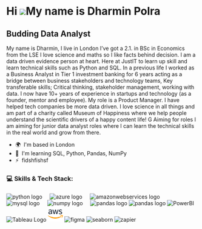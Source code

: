 Hi ![](https://user-images.githubusercontent.com/18350557/176309783-0785949b-9127-417c-8b55-ab5a4333674e.gif)My name is Dharmin Polra
=====================================================================================================================================

Budding Data Analyst
--------------------

My name is Dharmin, I live in London I’ve got a 2.1. in BSc in Economics from the LSE I love science and maths so I like facts behind decision. I am a data driven evidence person at heart. Here at JustIT to learn up skill and learn technical skills such as Python and SQL. In a previous life I worked as a Business Analyst in Tier 1 investment banking for 6 years acting as a bridge between business stakeholders and technology teams, Key transferable skills; Critical thinking, stakeholder management, working with data. I now have 10+ years of experience in startups and technology (as a founder, mentor and employee). My role is a Product Manager. I have helped tech companies be more data driven. I love science in all things and am part of a charity called Museum of Happiness where we help people understand the scientific drivers of a happy content life! G Aiming for roles I am aiming for junior data analyst roles where I can learn the technical skills in the real world and grow from there.

* 🌍  I'm based in London
* 🧠  I'm learning SQL, Python, Pandas, NumPy
* ⚡  fidshfishsf

### 💻 Skills & Tech Stack:


###

<div align="left">
  <img src="https://cdn.jsdelivr.net/gh/devicons/devicon/icons/python/python-original.svg" height="40" alt="python logo"  />
  <img width="12" />
  <img src="https://cdn.jsdelivr.net/gh/devicons/devicon/icons/azure/azure-original.svg" height="40" alt="azure logo"  />
  <img width="12" />
  <img src="https://cdn.jsdelivr.net/gh/devicons/devicon/icons/amazonwebservices/amazonwebservices-line-wordmark.svg" height="40" alt="amazonwebservices logo"  />
  <img width="12" />
  <img src="https://cdn.jsdelivr.net/gh/devicons/devicon/icons/mysql/mysql-original.svg" height="40" alt="mysql logo"  />
  <img width="12" />
  <img src="https://cdn.jsdelivr.net/gh/devicons/devicon/icons/numpy/numpy-original.svg" height="40" alt="numpy logo"  />
  <img width="12" />
  <img src="https://cdn.jsdelivr.net/gh/devicons/devicon/icons/pandas/pandas-original.svg" height="40" alt="pandas logo"  />
 <img src="[https://cdn.jsdelivr.net/gh/devicons/devicon/icons/pandas/pandas-original.svg](https://upload.wikimedia.org/wikipedia/commons/3/34/Microsoft_Office_Excel_%282019%E2%80%93present%29.svg)" height="40" alt="pandas logo"  />
 <img src="https://cdn.worldvectorlogo.com/logos/power-bi.svg" width="36" height="36" alt="PowerBI" />
 <img src="https://raw.githubusercontent.com/gilbarbara/logos/main/logos/tableau.svg" width="163" height="36" alt="Tableau Logo" />
  <img src="https://raw.githubusercontent.com/devicons/devicon/master/icons/amazonwebservices/amazonwebservices-original-wordmark.svg" alt="aws" width="40" height="40"/>
 <img src="https://www.vectorlogo.zone/logos/figma/figma-icon.svg" alt="figma" width="40" height="40"/> 
 <img src="https://seaborn.pydata.org/_images/logo-mark-lightbg.svg" alt="seaborn" width="40" height="40"/> 
 <img src="https://www.vectorlogo.zone/logos/zapier/zapier-icon.svg" alt="zapier" width="40" height="40"/>
 
</div>

###
###


